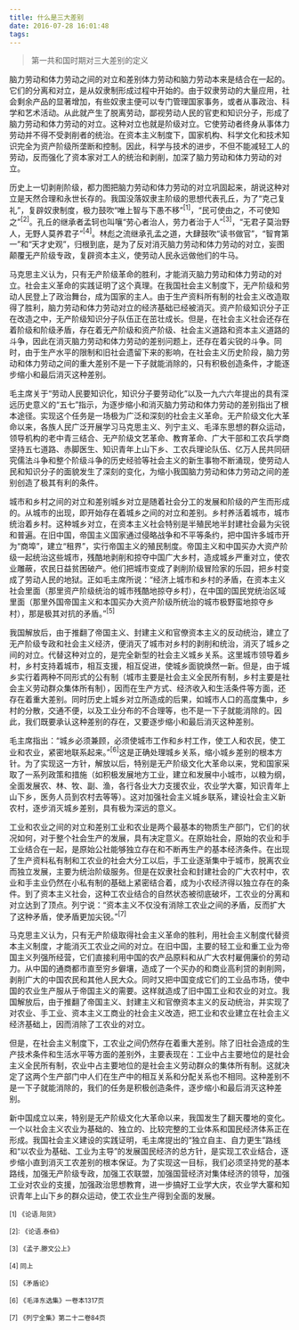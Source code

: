 ```yaml
---
title: 什么是三大差别
date: 2016-07-28 16:01:48
tags: 
---
```


>第一共和国时期对三大差别的定义

脑力劳动和体力劳动之间的对立和差别体力劳动和脑力劳动本来是结合在一起的。它们的分离和对立，是从奴隶制形成过程中开始的。由于奴隶劳动的大量应用，社会剩余产品的显著增加，有些奴隶主便可以专门管理国家事务，或者从事政治、科学和艺术活动。从此就产生了脱离劳动，鄙视劳动人民的官吏和知识分子，形成了脑力劳动和体力劳动的对立。这种对立也就是阶级对立。它使劳动者终身从事体力劳动并不得不受剥削者的统治。在资本主义制度下，国家机构、科学文化和技术知识完全为资产阶级所垄断和控制。因此，科学与技术的进步，不但不能减轻工人的劳动，反而强化了资本家对工人的统治和剥削，加深了脑力劳动和体力劳动的对立。

历史上一切剥削阶级，都力图把脑力劳动和体力劳动的对立巩固起来，胡说这种对立是天然合理和永世长存的。我国没落奴隶主阶级的思想代表孔丘，为了“克己复礼”，复辟奴隶制度，极力鼓吹“唯上智与下愚不移”<sup>[1]</sup>，“民可使由之，不可使知之”<sup>[2]</sup>。孔丘的继承者孟轲也叫嚷“劳心者治人，劳力者治于人”<sup>[3]</sup>，“无君子莫治野人，无野人莫养君子”<sup>[4]</sup>。林彪之流继承孔孟之道，大肆鼓吹“读书做官”，“智育第一”和“天才史观”，归根到底，是为了反对消灭脑力劳动和体力劳动的对立，妄图颠覆无产阶级专政，复辟资本主义，使劳动人民永远做他们的牛马。

马克思主义认为，只有无产阶级革命的胜利，才能消灭脑力劳动和体力劳动的对立。社会主义革命的实践证明了这个真理。在我国社会主义制度下，无产阶级和劳动人民登上了政治舞台，成为国家的主人。由于生产资料所有制的社会主义改造取得了胜利，脑力劳动和体力劳动对立的经济基础已经被消灭。资产阶级知识分子正在改造之中，无产阶级知识分子队伍正在茁壮成长。但是，在社会主义社会还存在着阶级和阶级矛盾，存在着无产阶级和资产阶级、社会主义道路和资本主义道路的斗争，因此在消灭脑力劳动和体力劳动的差别问题上，还存在着尖锐的斗争。同时，由于生产水平的限制和旧社会遗留下来的影响，在社会主义历史阶段，脑力劳动和体力劳动之间的重大差别不是一下子就能消除的，只有积极创造条件，才能逐步缩小和最后消灭这种差别。

毛主席关于“劳动人民要知识化，知识分子要劳动化”以及一九六六年提出的具有深远历史意义的“五七”指示，为逐步缩小和消灭脑力劳动和体力劳动的差别指出了根本途径。实现这个任务是一场极为广泛和深刻的社会主义革命。无产阶级文化大革命以来，各族人民广泛开展学习马克思主义、列宁主义、毛泽东思想的群众运动，领导机构的老中青三结合、无产阶级文艺革命、教育革命、广大干部和工农兵学商坚持五七道路、赤脚医生、知识青年上山下乡、工农兵理论队伍、亿万人民共同研究儒法斗争和整个阶级斗争的历史经验等社会主义的新生事物不断涌现，使劳动人民和知识分子的面貌发生了深刻的变化，为缩小我国脑力劳动和体力劳动之间的差别创造了极其有利的条件。

城市和乡村之间的对立和差别城乡对立是随着社会分工的发展和阶级的产生而形成的。从城市的出现，即开始存在着城乡之间的对立和差别。乡村养活着城市，城市统治着乡村。这种城乡对立，在资本主义社会特别是半殖民地半封建社会最为尖锐和普遍。在旧中国，帝国主义国家通过侵略战争和不平等条约，把中国许多城市开为“商埠”，建立“租界”，实行帝国主义的殖民制度。帝国主义和中国买办大资产阶级一起统治这些城市，残酷地剥削和掠夺中国广大乡村，造成城乡严重对立，使农业雕蔽，农民日益贫困破产。他们把城市变成了剥削阶级冒险家的乐园，把乡村变成了劳动人民的地狱。正如毛主席所说：“经济上城市和乡村的矛盾，在资本主义社会里面（那里资产阶级统治的城市残酷地掠夺乡村），在中国的国民党统治区域里面（那里外国帝国主义和本国买办大资产阶级所统治的城市极野蛮地掠夺乡村），那是极其对抗的矛盾。”<sup>[5]</sup>

我国解放后，由于推翻了帝国主义、封建主义和官僚资本主义的反动统治，建立了无产阶级专政和社会主义经济，便消灭了城市对乡村的剥削和统治，消灭了城乡之间的对立。代替这种对立的，是完全新型的社会主义城乡关系。这里城市领导着乡村，乡村支持着城市，相互支援，相互促进，使城乡面貌焕然一新。但是，由于城乡实行着两种不同形式的公有制（城市主要是社会主义全民所有制，乡村主要是社会主义劳动群众集体所有制），因而在生产方式、经济收入和生活条件等方面，还存在着重大差别。同时历史上城乡对立所造成的后果，如城市人口的高度集中，乡村的分散，交通不便，以及工业分布的不合理等，也不是一下子就能消除的。因此，我们既要承认这种差别的存在，又要逐步缩小和最后消灭这种差别。

毛主席指出：“城乡必须兼顾，必须使城市工作和乡村工作，使工人和农民，使工业和农业，紧密地联系起来。”<sup>[6]</sup>这是正确处理城乡关系，缩小城乡差别的根本方针。为了实现这一方针，解放以后，特别是无产阶级文化大革命以来，党和国家采取了一系列政策和措施（如积极发展地方工业，建立和发展中小城市，以粮为纲，全面发展农、林、牧、副、渔，各行各业大力支援农业，农业学大寨，知识青年上山下乡，医务人员到农村去等等）。这对加强社会主义城乡联系，建设社会主义新农村，逐步消灭城乡差别，具有极为深远的意义。

工业和农业之间的对立和差别工业和农业是两个最基本的物质生产部门，它们的状况如何，对于整个社会生产的发展，具有决定意义。在原始社会，原始的农业和手工业结合在一起，是原始公社能够独立存在和不断再生产的基本经济条件。在出现了生产资料私有制和工农业的社会大分工以后，手工业逐渐集中于城市，脱离农业而独立发展，主要为统治阶级服务。但是在奴隶社会和封建社会的广大农村中，农业和手主业仍然在小私有制的基础上紧密结合着，成为小农经济得以独立存在的条件。到了资本主义社会，这种工农业结合的自然状态被彻底破坏，工农业的分离和对立达到了顶点。列宁说：“资本主义不仅没有消除工农业之间的矛盾，反而扩大了这种矛盾，使矛盾更加尖锐。”<sup>[7]</sup>

马克思主义认为，只有无产阶级取得社会主义革命的胜利，用社会主义制度代替资本主义制度，才能消灭工农业之间的对立。在旧中国，主要的轻工业和重工业为帝国主义列强所经营，它们直接利用中国的农产品原料和从广大农村雇佣廉价的劳动力。从中国的通商都市直至穷乡僻壤，造成了一个买办的和商业高利贷的剥削网，剥削广大的中国农民和其他人民大众。同时又把中国变成它们的工业品市场，使中国的农业生产服从于帝国主义的需要。这样就造成了旧中国工业和农业的对立。我国解放后，由于推翻了帝国主义、封建主义和官僚资本主义的反动统治，并实现了对农业、手工业、资本主义工商业的社会主义改造，把工业和农业建立在社会主义经济基础上，因而消除了工农业的对立。

但是，在社会主义制度下，工农业之间仍然存在着重大差别。除了旧社会造成的生产技术条件和生活水平等方面的差别外，主要表现在：工业中占主要地位的是社会主义全民所有制，农业中占主要地位的是社会主义劳动群众的集体所有制。这就决定了这两个生产部门中人们在生产中的相互关系和分配关系也不相同。这种差别不是一下子就能消除的，我们的任务是积极创造条件，逐步缩小和最后消灭这种差别。

新中国成立以来，特别是无产阶级文化大革命以来，我国发生了翻天覆地的变化。一个以社会主义农业为基础的、独立的、比较完整的工业体系和国民经济体系正在形成。我国社会主义建设的实践证明，毛主席提出的“独立自主、自力更生”路线和“以农业为基础、工业为主导”的发展国民经济的总方针，是实现工农业结合，逐步缩小直到消灭工农差别的根本保证。为了实现这一目标，我们必须坚持党的基本路线，加强无产阶级专政，加强工农联盟，加强国营经济对集体经济的领导，加强工业对农业的支援，加强政治思想教育，进一步搞好工业学大庆，农业学大寨和知识青年上山下乡的群众运动，使工农业生产得到全面的发展。

<sub>[1] 《论语.阳货》</sub>

<sub>[2]: 《论语.泰伯》</sub>

<sub>[3] 《孟子.滕文公上》</sub>

<sub>[4] 同上</sub>

<sub>[5] 《矛盾论》</sub>

<sub>[6] 《毛泽东选集》一卷本1317页</sub>

<sub>[7] 《列宁全集》第二十二卷84页</sub>
